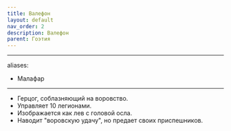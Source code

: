 ```yaml
---
title: Валефон
layout: default
nav_order: 2
description: Валефон
parent: Гоэтия
---
```


---
aliases:
  - Малафар
---
- Герцог, соблазняющий на воровство.
- Управляет 10 легионами.
- Изображается как лев с головой осла.
- Наводит "воровскую удачу", но предает своих приспешников.
